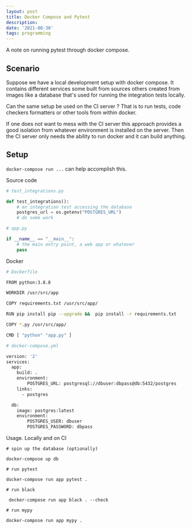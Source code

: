 ```yaml
---
layout: post
title: Docker Compose and Pytest
description: 
date: '2021-08-30'
tags: programming
---
```


A note on running pytest through docker compose. 


## Scenario

Suppose we have a local development setup with docker compose. It contains different services some built from sources others created from images like a database that's used for running the integration tests locally. 


Can the same setup be used on the CI server ? That is to run tests, code checkers formatters or other tools from within docker.

If one does not want to mess with the CI server this approach provides a good isolation from whatever environment is installed on the server. Then the CI server only needs the ability to run docker and it can build anything.

## Setup

`docker-compose run ...` can help accomplish this.


Source code

```python
# test_integrations.py 

def test_integrations():
    # an integration test accessing the database 
    postgres_url = os.getenv("POSTGRES_URL")    
    # do some work

# app.py

if __name__ == "__main__":
    # the main entry point, a web app or whatever
    pass
```

Docker

```bash
# Dockerfile

FROM python:3.8.8

WORKDIR /usr/src/app

COPY requirements.txt /usr/src/app/

RUN pip install pip --upgrade &&  pip install -r requirements.txt

COPY *.py /usr/src/app/

CMD [ "python" "app.py" ]
```

```bash
# docker-compose.yml

version: '2'
services: 
  app:
    build: .
    environment:
        POSTGRES_URL: postgresql://dbuser:dbpass@db:5432/postgres
    links:
      - postgres

  db:
    image: postgres:latest
    environment:
        POSTGRES_USER: dbuser
        POSTGRES_PASSWORD: dbpass
```

Usage. Locally and on CI

```
# spin up the database (optionally)

docker-compose up db 

# run pytest 

docker-compose run app pytest .

# run black 

 docker-compose run app black . --check

# run mypy 

docker-compose run app mypy .
```
